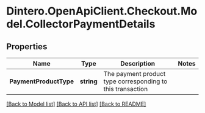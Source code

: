 # Dintero.OpenApiClient.Checkout.Model.CollectorPaymentDetails

## Properties

Name | Type | Description | Notes
------------ | ------------- | ------------- | -------------
**PaymentProductType** | **string** | The payment product type corresponding to this transaction  | 

[[Back to Model list]](../README.md#documentation-for-models) [[Back to API list]](../README.md#documentation-for-api-endpoints) [[Back to README]](../README.md)

